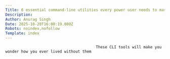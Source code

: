 ```yaml
---
Title: 6 essential command-line utilities every power user needs to master
Description: 
Author: Anurag Singh
Date: 2025-10-20T16:00:19.000Z
Robots: noindex,nofollow
Template: index
---
```


                                            These CLI tools will make you wonder how you ever lived without them
                                        